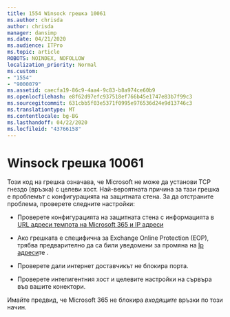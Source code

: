 ```yaml
---
title: 1554 Winsock грешка 10061
ms.author: chrisda
author: chrisda
manager: dansimp
ms.date: 04/21/2020
ms.audience: ITPro
ms.topic: article
ROBOTS: NOINDEX, NOFOLLOW
localization_priority: Normal
ms.custom:
- "1554"
- "9000079"
ms.assetid: caecfa19-86c9-4aa4-9c83-b8a974ce60b9
ms.openlocfilehash: e8f62d97efc937518ef766b45e1747e83b7f99c3
ms.sourcegitcommit: 631cbb5f03e5371f0995e976536d24e9d13746c3
ms.translationtype: MT
ms.contentlocale: bg-BG
ms.lasthandoff: 04/22/2020
ms.locfileid: "43766158"
---
```

# <a name="winsock-error-10061"></a>Winsock грешка 10061

Този код на грешка означава, че Microsoft не може да установи TCP гнездо (връзка) с целеви хост. Най-вероятната причина за тази грешка е проблемът с конфигурацията на защитната стена. За да отстраните проблема, проверете следните настройки:

- Проверете конфигурацията на защитната стена с информацията в [URL адреси темпота на Microsoft 365 и IP адреси](https://docs.microsoft.com/office365/enterprise/urls-and-ip-address-ranges)

- Ако грешката е специфична за Exchange Online Protection (EOP), трябва предварително да са били уведомени за промяна на [Ip адреси](https://docs.microsoft.com/office365/SecurityCompliance/eop/exchange-online-protection-ip-addresses)те .

- Проверете дали интернет доставчикът не блокира порта.

- Проверете интелигентния хост и целевите настройки на сървъра във вашите конектори.

Имайте предвид, че Microsoft 365 не блокира *входящите* връзки по този начин.
